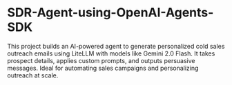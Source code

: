 # SDR-Agent-using-OpenAI-Agents-SDK
This project builds an AI-powered agent to generate personalized cold sales outreach emails using LiteLLM with models like Gemini 2.0 Flash. It takes prospect details, applies custom prompts, and outputs persuasive messages. Ideal for automating sales campaigns and personalizing outreach at scale.
